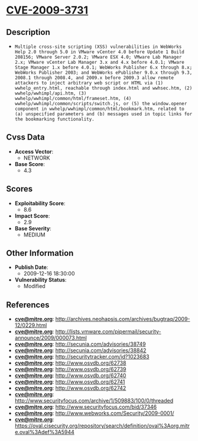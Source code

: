
# [CVE-2009-3731](http://archives.neohapsis.com/archives/bugtraq/2009-12/0229.html)

## Description

- `Multiple cross-site scripting (XSS) vulnerabilities in WebWorks Help 2.0 through 5.0 in VMware vCenter 4.0 before Update 1 Build 208156; VMware Server 2.0.2; VMware ESX 4.0; VMware Lab Manager 2.x; VMware vCenter Lab Manager 3.x and 4.x before 4.0.1; VMware Stage Manager 1.x before 4.0.1; WebWorks Publisher 6.x through 8.x; WebWorks Publisher 2003; and WebWorks ePublisher 9.0.x through 9.3, 2008.1 through 2008.4, and 2009.x before 2009.3 allow remote attackers to inject arbitrary web script or HTML via (1) wwhelp_entry.html, reachable through index.html and wwhsec.htm, (2) wwhelp/wwhimpl/api.htm, (3) wwhelp/wwhimpl/common/html/frameset.htm, (4) wwhelp/wwhimpl/common/scripts/switch.js, or (5) the window.opener component in wwhelp/wwhimpl/common/html/bookmark.htm, related to (a) unspecified parameters and (b) messages used in topic links for the bookmarking functionality.`

## Cvss Data

- **Access Vector**:
  - NETWORK
- **Base Score**:
  - 4.3

## Scores

- **Exploitability Score**:
  - 8.6
- **Impact Score**:
  - 2.9
- **Base Severity**:
  - MEDIUM

## Other Information

- **Publish Date**:
  - 2009-12-16 18:30:00
- **Vulnerability Status**:
  - Modified

## References

- **cve@mitre.org**: http://archives.neohapsis.com/archives/bugtraq/2009-12/0229.html
- **cve@mitre.org**: http://lists.vmware.com/pipermail/security-announce/2009/000073.html
- **cve@mitre.org**: http://secunia.com/advisories/38749
- **cve@mitre.org**: http://secunia.com/advisories/38842
- **cve@mitre.org**: http://securitytracker.com/id?1023683
- **cve@mitre.org**: http://www.osvdb.org/62738
- **cve@mitre.org**: http://www.osvdb.org/62739
- **cve@mitre.org**: http://www.osvdb.org/62740
- **cve@mitre.org**: http://www.osvdb.org/62741
- **cve@mitre.org**: http://www.osvdb.org/62742
- **cve@mitre.org**: http://www.securityfocus.com/archive/1/509883/100/0/threaded
- **cve@mitre.org**: http://www.securityfocus.com/bid/37346
- **cve@mitre.org**: http://www.webworks.com/Security/2009-0001/
- **cve@mitre.org**: https://oval.cisecurity.org/repository/search/definition/oval%3Aorg.mitre.oval%3Adef%3A5944
